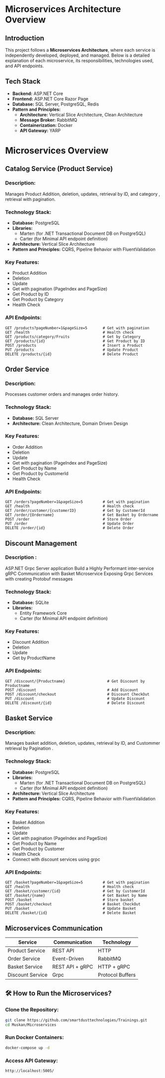 # Microservices Architecture Overview

## Introduction

This project follows a **Microservices Architecture**, where each service is independently developed, deployed, and managed. Below is a detailed explanation of each microservice, its responsibilities, technologies used, and API endpoints.

## Tech Stack

- **Backend:** ASP.NET Core  
- **Frontend:** ASP.NET Core Razor Page  
- **Database:** SQL Server, PostgreSQL, Redis  
- **Pattern and Principles:**  
  - **Architecture:** Vertical Slice Architecture, Clean Architecture  
  - **Message Broker:** RabbitMQ  
  - **Containerization:** Docker  
  - **API Gateway:** YARP  

# Microservices Overview

## Catalog Service (Product Service)

### Description:
Manages Product Addition, deletion, updates, retrieval by ID, and category , retrieval with pagination.

### Technology Stack:
- **Database:** PostgreSQL  
- **Libraries:**  
  - Marten (for .NET Transactional Document DB on PostgreSQL)  
  - Carter (for Minimal API endpoint definition)  
- **Architecture:** Vertical Slice Architecture  
- **Pattern and Principles:** CQRS, Pipeline Behavior with FluentValidation  

### Key Features:
- Product Addition
- Deletion
- Update
- Get with pagination (PageIndex and PageSize)
- Get Product by ID
- Get Product by Category
- Health Check

### API Endpoints:
```http
GET /products?pageNumber=1&pageSize=5       # Get with pagination
GET /health                                 # Health check
GET /products/category/Fruits               # Get by Category
GET /products/{id}                          # Get Product by ID
POST /products                              # Insert a Product
PUT /products                               # Update Product
DELETE /products/{id}                       # Delete Product
```

## Order Service

### Description:
Processes customer orders and manages order history.

### Technology Stack:
- **Database:** SQL Server  
- **Architecture:** Clean Architecture, Domain Driven Design  

### Key Features:
- Order Addition
- Deletion
- Update
- Get with pagination (PageIndex and PageSize)
- Get Product by Name
- Get Product by CustomerId
- Health Check  

### API Endpoints:
```http
GET /orders?pageNumber=1&pageSize=5         # Get with pagination
GET /health                                 # Health check
GET /order/customer/{customerID}            # Get by CustomerId
GET /order/{Ordername}                      # Get Basket by Ordername
POST /order                                 # Store Order
PUT /order                                  # Update Order
DELETE /order/{id}                          # Delete Order
```


## Discount Management  
### Description : 
ASP.NET Grpc Server application
Build a Highly Performant inter-service gRPC Communication with Basket Microservice
Exposing Grpc Services with creating Protobuf messages

### Technology Stack:
- **Database:** SQLite  
- **Libraries:**  
  - Entity Framework Core 
  - Carter (for Minimal API endpoint definition)
### Key Features:
- Discount Addition
- Deletion
- Update
- Get by ProductName 

### API Endpoints:
```http                          
GET /discount/{Productname}                   # Get Discount by Productname
POST /discount                                # Add Discount
POST /discount/checkout                       # Discount CheckOut
PUT /discount                                 # Update Discount
DELETE /discount/{id}                         # Delete Discount
```

## Basket Service 

### Description:
Manages basket addition, deletion, updates, retrieval by ID, and Custommer retrieval by Pagination .

### Technology Stack:
- **Database:** PostgreSQL  
- **Libraries:**  
  - Marten (for .NET Transactional Document DB on PostgreSQL)  
  - Carter (for Minimal API endpoint definition)  
- **Architecture:** Vertical Slice Architecture  
- **Pattern and Principles:** CQRS, Pipeline Behavior with FluentValidation  

### Key Features:
- Basket Addition
- Deletion
- Update
- Get with pagination (PageIndex and PageSize)
- Get Product by Name
- Get Product by Customer
- Health Check
- Connect with discount services using grpc 
### API Endpoints:
```http
GET /basket?pageNumber=1&pageSize=5         # Get with pagination
GET /health                                 # Health check
GET /basket/customer/{id}                   # Get by CustomerId
GET /basket/{name}                          # Get Basket by Name
POST /basket                                # Store basket
POST /basket/checkout                       # Basket CheckOut
PUT /basket                                 # Update Basket
DELETE /basket/{id}                         # Delete Basket
```

##  Microservices Communication

| Service          | Communication   | Technology       |
| ---------------- | --------------- | ---------------- |
| Product Service  | REST API        | HTTP             |
| Order Service    | Event-Driven    | RabbitMQ         |
| Basket Service   | REST API + gRPC | HTTP + gRPC      |
| Discount Service | Grpc            | Protocol Buffers |


## 🛠️ How to Run the Microservices?

### Clone the Repository:
```sh
git clone https://github.com/smartdusttechnologies/Trainings.git
cd Muskan/Microservices
```

### Run Docker Containers:
```sh
docker-compose up -d
```
### Access API Gateway:
```
http://localhost:5005/